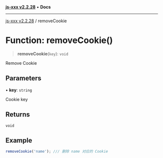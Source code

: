 [**js-xxx v2.2.28**](../README.md) • **Docs**

***

[js-xxx v2.2.28](../README.md) / removeCookie

# Function: removeCookie()

> **removeCookie**(`key`): `void`

Remove Cookie

## Parameters

• **key**: `string`

Cookie key

## Returns

`void`

## Example

```ts
removeCookie('name'); /// 删除 name 对应的 Cookie
```
